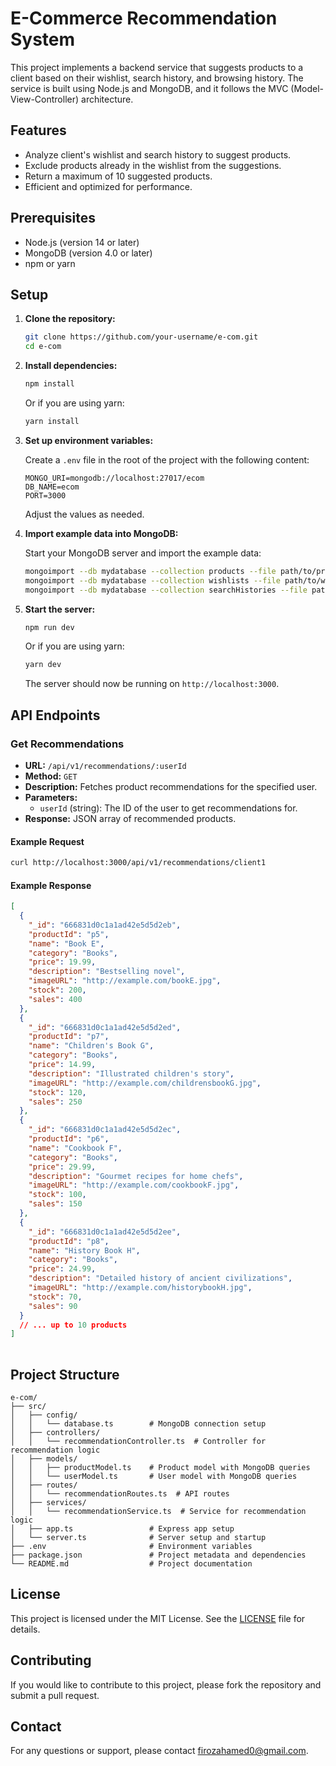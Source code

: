 
# E-Commerce Recommendation System

This project implements a backend service that suggests products to a client based on their wishlist, search history, and browsing history. The service is built using Node.js and MongoDB, and it follows the MVC (Model-View-Controller) architecture.

## Features

- Analyze client's wishlist and search history to suggest products.
- Exclude products already in the wishlist from the suggestions.
- Return a maximum of 10 suggested products.
- Efficient and optimized for performance.

## Prerequisites

- Node.js (version 14 or later)
- MongoDB (version 4.0 or later)
- npm or yarn

## Setup

1. **Clone the repository:**

   ```bash
   git clone https://github.com/your-username/e-com.git
   cd e-com
   ```

2. **Install dependencies:**

   ```bash
   npm install
   ```

   Or if you are using yarn:

   ```bash
   yarn install
   ```

3. **Set up environment variables:**

   Create a `.env` file in the root of the project with the following content:

   ```plaintext
   MONGO_URI=mongodb://localhost:27017/ecom
   DB_NAME=ecom
   PORT=3000
   ```

   Adjust the values as needed.

4. **Import example data into MongoDB:**

   Start your MongoDB server and import the example data:

   ```bash
   mongoimport --db mydatabase --collection products --file path/to/products.json --jsonArray
   mongoimport --db mydatabase --collection wishlists --file path/to/wishlists.json --jsonArray
   mongoimport --db mydatabase --collection searchHistories --file path/to/searchHistories.json --jsonArray
   ```

5. **Start the server:**

   ```bash
   npm run dev
   ```

   Or if you are using yarn:

   ```bash
   yarn dev
   ```

   The server should now be running on `http://localhost:3000`.

## API Endpoints

### Get Recommendations

- **URL:** `/api/v1/recommendations/:userId`
- **Method:** `GET`
- **Description:** Fetches product recommendations for the specified user.
- **Parameters:**
  - `userId` (string): The ID of the user to get recommendations for.
- **Response:** JSON array of recommended products.

#### Example Request

```bash
curl http://localhost:3000/api/v1/recommendations/client1
```

#### Example Response

```json
[
  {
    "_id": "666831d0c1a1ad42e5d5d2eb",
    "productId": "p5",
    "name": "Book E",
    "category": "Books",
    "price": 19.99,
    "description": "Bestselling novel",
    "imageURL": "http://example.com/bookE.jpg",
    "stock": 200,
    "sales": 400
  },
  {
    "_id": "666831d0c1a1ad42e5d5d2ed",
    "productId": "p7",
    "name": "Children's Book G",
    "category": "Books",
    "price": 14.99,
    "description": "Illustrated children's story",
    "imageURL": "http://example.com/childrensbookG.jpg",
    "stock": 120,
    "sales": 250
  },
  {
    "_id": "666831d0c1a1ad42e5d5d2ec",
    "productId": "p6",
    "name": "Cookbook F",
    "category": "Books",
    "price": 29.99,
    "description": "Gourmet recipes for home chefs",
    "imageURL": "http://example.com/cookbookF.jpg",
    "stock": 100,
    "sales": 150
  },
  {
    "_id": "666831d0c1a1ad42e5d5d2ee",
    "productId": "p8",
    "name": "History Book H",
    "category": "Books",
    "price": 24.99,
    "description": "Detailed history of ancient civilizations",
    "imageURL": "http://example.com/historybookH.jpg",
    "stock": 70,
    "sales": 90
  }
  // ... up to 10 products
]
  

```

## Project Structure

```
e-com/
├── src/
│   ├── config/
│   │   └── database.ts        # MongoDB connection setup
│   ├── controllers/
│   │   └── recommendationController.ts  # Controller for recommendation logic
│   ├── models/
│   │   ├── productModel.ts    # Product model with MongoDB queries
│   │   └── userModel.ts       # User model with MongoDB queries
│   ├── routes/
│   │   └── recommendationRoutes.ts  # API routes
│   ├── services/
│   │   └── recommendationService.ts  # Service for recommendation logic
│   ├── app.ts                 # Express app setup
│   └── server.ts              # Server setup and startup
├── .env                       # Environment variables
├── package.json               # Project metadata and dependencies
└── README.md                  # Project documentation
```


## License

This project is licensed under the MIT License. See the [LICENSE](LICENSE) file for details.

## Contributing

If you would like to contribute to this project, please fork the repository and submit a pull request.

## Contact

For any questions or support, please contact [firozahamed0@gmail.com](mailto:firozahamed0@gmail.com).


